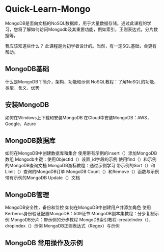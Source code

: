 # Quick-Learn-Mongo
MongoDB是面向文档的NoSQL数据库，用于大量数据存储。通过此课程的学习，您将了解如何访问Mongodb及其重要功能，例如索引，正则表达式，分片数据等。

 

我应该知道些什么？
此课程是为初学者设计的。当然，有一定SQL基础，会更有帮助。

 

## MongoDB基础
什么是MongoDB？简介，架构，功能和示例
NoSQL教程：了解NoSQL的功能，类型，含义，优势
 

## 安装MongoDB
如何在Windows上下载和安装MongoDB
在Cloud中安装MongoDB：AWS，Google，Azure
 

## MongoDB数据库
如何在MongoDB中创建数据库和集合
使用带有示例的insert（）添加MongoDB数组
Mongodb主键：使用ObjectId（）设置_id字段的示例
使用find（）和示例的MongoDB查询文档
MongoDB游标教程：通过示例学习
带示例的Sort（）和Limit（）查询的MongoDB订单
MongoDB Count（）和Remove（）函数与示例
带有示例的MongoDB Update（）文档
 

## MongoDB管理
MongoDB安全性，备份和监控
如何在MongoDB中创建用户并添加角色
使用Kerberos身份验证配置MongoDB：509证书
MongoDB副本集教程：分步复制示例
MongoDB分片：带示例的分步教程
MongoDB索引教程-createIndex（），dropindex（）示例
MongoDB正则表达式（Regex）与示例

## MongoDB 常用操作及示例

## 

